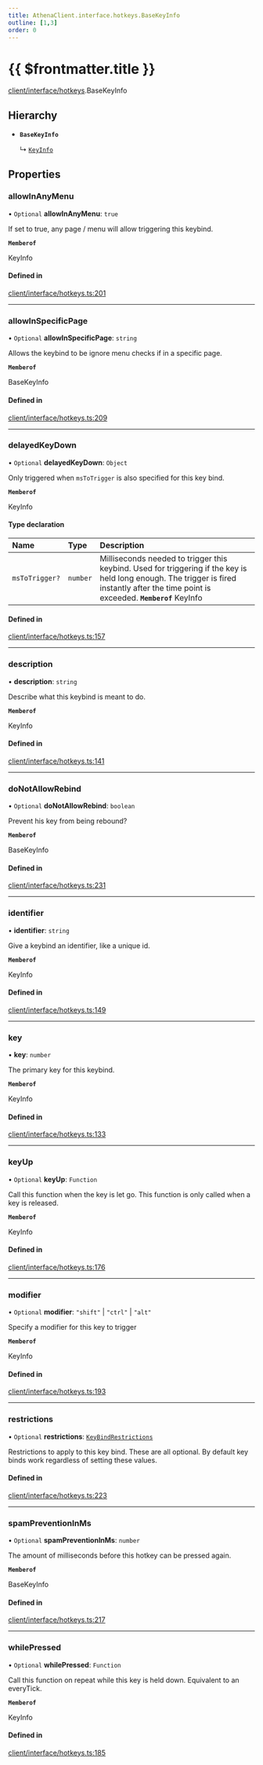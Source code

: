 ```yaml
---
title: AthenaClient.interface.hotkeys.BaseKeyInfo
outline: [1,3]
order: 0
---
```


# {{ $frontmatter.title }}


[client/interface/hotkeys](../modules/client_interface_hotkeys.md).BaseKeyInfo

## Hierarchy

- **`BaseKeyInfo`**

  ↳ [`KeyInfo`](client_interface_hotkeys_KeyInfo.md)

## Properties

### allowInAnyMenu

• `Optional` **allowInAnyMenu**: ``true``

If set to true, any page / menu will allow triggering this keybind.

**`Memberof`**

KeyInfo

#### Defined in

[client/interface/hotkeys.ts:201](https://github.com/Stuyk/altv-athena/blob/6013452/src/core/client/interface/hotkeys.ts#L201)

___

### allowInSpecificPage

• `Optional` **allowInSpecificPage**: `string`

Allows the keybind to be ignore menu checks if in a specific page.

**`Memberof`**

BaseKeyInfo

#### Defined in

[client/interface/hotkeys.ts:209](https://github.com/Stuyk/altv-athena/blob/6013452/src/core/client/interface/hotkeys.ts#L209)

___

### delayedKeyDown

• `Optional` **delayedKeyDown**: `Object`

Only triggered when `msToTrigger` is also specified for this key bind.

**`Memberof`**

KeyInfo

#### Type declaration

| Name | Type | Description |
| :------ | :------ | :------ |
| `msToTrigger?` | `number` | Milliseconds needed to trigger this keybind. Used for triggering if the key is held long enough. The trigger is fired instantly after the time point is exceeded. **`Memberof`** KeyInfo |

#### Defined in

[client/interface/hotkeys.ts:157](https://github.com/Stuyk/altv-athena/blob/6013452/src/core/client/interface/hotkeys.ts#L157)

___

### description

• **description**: `string`

Describe what this keybind is meant to do.

**`Memberof`**

KeyInfo

#### Defined in

[client/interface/hotkeys.ts:141](https://github.com/Stuyk/altv-athena/blob/6013452/src/core/client/interface/hotkeys.ts#L141)

___

### doNotAllowRebind

• `Optional` **doNotAllowRebind**: `boolean`

Prevent his key from being rebound?

**`Memberof`**

BaseKeyInfo

#### Defined in

[client/interface/hotkeys.ts:231](https://github.com/Stuyk/altv-athena/blob/6013452/src/core/client/interface/hotkeys.ts#L231)

___

### identifier

• **identifier**: `string`

Give a keybind an identifier, like a unique id.

**`Memberof`**

KeyInfo

#### Defined in

[client/interface/hotkeys.ts:149](https://github.com/Stuyk/altv-athena/blob/6013452/src/core/client/interface/hotkeys.ts#L149)

___

### key

• **key**: `number`

The primary key for this keybind.

**`Memberof`**

KeyInfo

#### Defined in

[client/interface/hotkeys.ts:133](https://github.com/Stuyk/altv-athena/blob/6013452/src/core/client/interface/hotkeys.ts#L133)

___

### keyUp

• `Optional` **keyUp**: `Function`

Call this function when the key is let go.
This function is only called when a key is released.

**`Memberof`**

KeyInfo

#### Defined in

[client/interface/hotkeys.ts:176](https://github.com/Stuyk/altv-athena/blob/6013452/src/core/client/interface/hotkeys.ts#L176)

___

### modifier

• `Optional` **modifier**: ``"shift"`` \| ``"ctrl"`` \| ``"alt"``

Specify a modifier for this key to trigger

**`Memberof`**

KeyInfo

#### Defined in

[client/interface/hotkeys.ts:193](https://github.com/Stuyk/altv-athena/blob/6013452/src/core/client/interface/hotkeys.ts#L193)

___

### restrictions

• `Optional` **restrictions**: [`KeyBindRestrictions`](client_interface_hotkeys_KeyBindRestrictions.md)

Restrictions to apply to this key bind.
These are all optional. By default key binds work regardless of setting these values.

#### Defined in

[client/interface/hotkeys.ts:223](https://github.com/Stuyk/altv-athena/blob/6013452/src/core/client/interface/hotkeys.ts#L223)

___

### spamPreventionInMs

• `Optional` **spamPreventionInMs**: `number`

The amount of milliseconds before this hotkey can be pressed again.

**`Memberof`**

BaseKeyInfo

#### Defined in

[client/interface/hotkeys.ts:217](https://github.com/Stuyk/altv-athena/blob/6013452/src/core/client/interface/hotkeys.ts#L217)

___

### whilePressed

• `Optional` **whilePressed**: `Function`

Call this function on repeat while this key is held down.
Equivalent to an everyTick.

**`Memberof`**

KeyInfo

#### Defined in

[client/interface/hotkeys.ts:185](https://github.com/Stuyk/altv-athena/blob/6013452/src/core/client/interface/hotkeys.ts#L185)
